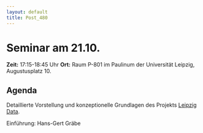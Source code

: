 ```yaml
---
layout: default
title: Post_480
---
```



# Seminar am 21.10.

<strong>Zeit:</strong> 17:15-18:45 Uhr
<strong>Ort:</strong> Raum P-801 im Paulinum der Universität Leipzig, Augustusplatz 10.
<h2>Agenda</h2>
Detaillierte Vorstellung und konzeptionelle Grundlagen des Projekts <a href="http://leipzig-data.de">Leipzig Data</a>.

Einführung: Hans-Gert Gräbe

